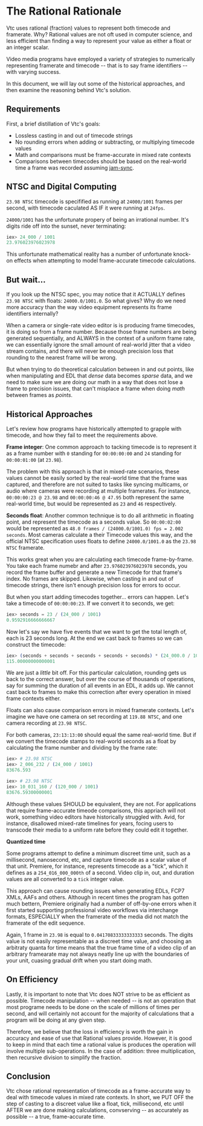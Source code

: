 # The Rational Rationale

Vtc uses rational (fraction) values to represent both timecode and framerate. Why? 
Rational values are not oft used in computer science, and less efficient than finding a 
way to represent your value as either a float or an integer scalar.

Video media programs have employed a variety of strategies to numerically representing
framerate and timecode -- that is to say frame identifiers -- with varying success.

In this document, we will lay out some of the historical approaches, and then examine 
the reasoning behind Vtc's solution.

## Requirements

First, a brief distillation of Vtc's goals:

- Lossless casting in and out of timecode strings
- No rounding errors when adding or subtracting, or multiplying timecode values
- Math and comparisons must be frame-accurate in mixed rate contexts
- Comparisons between timecodes should be based on the real-world time a frame was 
  recorded assuming [jam-sync](https://www.robgwilson.com/news/2009/04/14/jam-sync-your-damn-cameras).

## NTSC and Digital Computing

`23.98 NTSC` timecode is specifified as running at `24000/1001` frames per second, with 
timecode caculated AS IF it were running at `24fps`.

`24000/1001` has the unfortunate propery of being an irrational number. It's digits
ride off into the sunset, never terminating:

```elixir
iex> 24_000 / 1001
23.976023976023978
```

This unfortunate mathematical reality has a number of unfortunate knock-on effects when
attempting to model frame-accurate timecode calculations.

## But wait...

If you look up the NTSC spec, you may notice that it ACTUALLY defines `23.98 NTSC` with
floats: `24000.0/1001.0`. So what gives? Why do we need more accuracy than the way video
equipment represents its frame identifiers internally?

When a camera or single-rate video editor is is producing frame timecodes, it is doing 
so from a frame number. Because those frame numbers are being generated sequentially, 
and ALWAYS in the context of a uniform frame rate, we can essentially ignore the small 
amount of real-world jitter that a video stream contains, and there will never be enough
precision loss that rounding to the nearest frame will be wrong.

But when trying to do theoretical calculation between in and out points, like when 
manipulating and EDL that *dense* data becomes *sparse* data, and we need to make sure 
we are doing our math in a way that does not lose a frame to precision issues, that 
can't misplace a frame when doing *math* between frames as *points*.

## Historical Approaches

Let's review how programs have historically attempted to grapple with timecode, and
how they fail to meet the requirements above.

**Frame integer**: One common approach to tacking timecode is to represent it as a frame
number with `0` standing for `00:00:00:00` and `24` standing for `00:00:01:00` (at
`23.98`). 

The problem with this approach is that in mixed-rate scenarios, these values
cannot be easily sorted by the real-world time that the frame was captured, and 
therefore are not suited to tasks like syncing multicams, or audio where cameras were
recording at multiple framerates. For instance, `00:00:00:23 @ 23.98` and 
`00:00:00:46 @ 47.95` both represent the same real-world time, but would be represented
as `23` and `46` respectively.

**Seconds float**: Another common technique is to do all arithmetic in floating point,
and represent the timecode as a seconds value. So `00:00:02:00` would be represented
as `48.0 frames / (24000.0/1001.0) fps = 2.002 seconds`. Most cameras calculate a their
Timecode values this way, and the official NTSC specification uses floats to define 
`24000.0/1001.0` as the `23.98 NTSC` framerate.

This works great when you are calculating each timecode frame-by-frame. You take each
frame numebr and after `23.976023976023978` seconds, you record the frame buffer and
generate a new Timecode for that frame's index. No frames are skipped. Likewise, when
casting in and out of timecode strings, there isn't enough precision loss for errors
to occur.

But when you start adding timecodes together... errors can happen. Let's take a timecode
of `00:00:00:23`. If we convert it to seconds, we get:

```elixir
iex> seconds = 23 / (24_000 / 1001)
0.9592916666666667
```

Now let's say we have five events that we want to get the total length of, each is 23
seconds long. At the end we cast back to frames so we can construct the timecode:

```elixir
iex> (seconds + seconds + seconds + seconds + seconds) * (24_000.0 / 1001.0)
115.00000000000001
```

We are just a *little* bit off. For this particular calculation, rounding gets us back
to the correct answer, but over the course of thousands of operations, say for summing
the duration of all events in an EDL, it adds up. We cannot cast back to frames to
make this correction after every operation in mixed frame contexts either.

Floats can also cause comparison errors in mixed framerate contexts. Let's imagine
we have one camera on set recording at `119.88 NTSC`, and one camera recording at
`23.98 NTSC`.

For both cameras, `23:13:13:00` should equal the same real-world time. But if we convert
the timecode stamps to real-world seconds as a float by calculating the frame number and 
dividing by the frame rate:

```elixir
iex> # 23.98 NTSC
iex> 2_006_232 / (24_000 / 1001)
83676.593
```

```elixir
iex> # 23.98 NTSC
iex> 10_031_160 / (120_000 / 1001)
83676.59300000001
```

Although these values SHOULD be equivalent, they are not. For applications that require
frame-accurate timeode comparisons, this appriach will not work, something video editors
have historically struggled with. Avid, for instance, disallowed mixed-rate timelines 
for years, focing users to transcode their media to a uniform rate before they could edit
it together.

**Quantized time**

Some programs attempt to define a minimum discreet time unit, such as a millisecond,
nanosecond, etc, and capture timecode as a scalar value of that unit. Premiere, for
instance, represents timecode as a "tick", which it defines as a `254_016_000_000th` of
a second. Video clip in, out, and duration values are all converted to a `tick` integer
value.

This approach can cause rounding issues when generating EDLs, FCP7 XMLs, AAFs and 
others. Although in recent times the program has gotten much bettern, Premiere 
originally had a number of off-by-one errors when it first started supporting
professional video workflows via interchange formats, ESPECIALLY when the framerate
of the media did not match the framerate of the edit sequence.

Again, 1 frame in `23.98` is equal to `0.04170833333333333` seconds. The digits value is
not easily representable as a discreet time value, and choosing an arbitraty quanta for
time means that the true frame time of a video clip of an arbitrary framearate may not
always neatly line up with the boundaries of your unit, cuasing gradual drift when you
start doing math.

## On Efficiency

Lastly, it is important to note that Vtc does NOT strive to be as efficient as possible.
Timecode manipulation -- when needed -- is not an operation that most programe needs to 
be done on the scale of millions of times per second, and will certainly not account for 
the majority of calculations that a program will be doing at any given step.

Therefore, we believe that the loss in efficiency is worth the gain in accuracy and
ease of use that Rational values provide. However, it is good to keep in mind that each
time a rational value is produces the operation will involve multiple sub-operations. 
In the case of addition: three multiplication, then recursive division to simplify the 
fraction.

## Conclusion

Vtc chose rational representation of timecode as a frame-accurate way to deal with
timecode values in mixed rate contexts. In short, we PUT OFF the step of casting to a
discreet value like a float, tick, millisecond, etc until AFTER we are done making 
calculations, convserving -- as accurately as possible -- a true, frame-accurate
time.